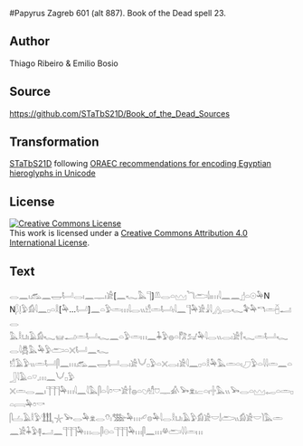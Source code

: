 #Papyrus Zagreb 601 (alt 887). Book of the Dead spell 23.

## Author 

Thiago Ribeiro & Emilio Bosio

## Source 

https://github.com/STaTbS21D/Book_of_the_Dead_Sources

## Transformation 

[STaTbS21D](https://statbs21d.github.io/) following [ORAEC recommendations for encoding Egyptian hieroglyphs in Unicode](https://github.com/oraec/recommendations-encoding-hieroglyphs)

## License 

<a rel="license" href="http://creativecommons.org/licenses/by/4.0/"><img alt="Creative Commons License" style="border-width:0" src="https://i.creativecommons.org/l/by/4.0/88x31.png" /></a><br />This work is licensed under a <a rel="license" href="http://creativecommons.org/licenses/by/4.0/">Creative Commons Attribution 4.0 International License</a>.

## Text 

<hiero><rubrum>𓂋𓈖𓏤𓃹𓈖𓉿𓂡𓂋𓏤𓈖𓊃𓏤𓀀</rubrum>[<rubrum>𓈖𓆑𓅓𓊹</rubrum>]<rubrum>𓌨𓂋𓏏𓈉</rubrum>𓆓𓂧𓌃𓏤𓏥𓇋𓈖𓈖𓊨𓏏𓇳𓅆N<br>
N𓆄𓊤𓅱𓀁𓇋𓈖𓊪𓏏𓎛[𓅆...𓂡]𓈖𓏏𓅱𓏛𓏥𓇋𓂋𓏭𓀺𓏛𓂡𓏤𓇋𓈖𓊹𓅆𓀀𓇍𓇋𓂻𓂋𓆑𓅝𓅆𓎔𓏛𓐢𓂝𓂋<br>
𓅓𓎛𓂓𓏤𓄿𓀁𓆑𓊠𓂝𓏛𓂡𓆑𓈖𓏏𓅱𓏛𓏥𓈖𓇓𓅱𓐍𓏏𓀗𓃫𓅆𓇋𓂋𓏭𓂋𓏤𓀀𓍙𓆑𓏛𓂡𓆑𓂋𓇋𓆣𓅓𓅆𓅱𓂧𓏏𓏴𓂡𓈖𓆑<br>
𓀸𓄿𓅱𓏭𓏛𓂡𓋴𓈖𓏥𓃹𓈖𓉿𓂡𓂋𓏤𓀀𓄋𓊪𓅱𓏏𓏴𓂋𓏤𓀀𓇋𓈖𓊪𓏏𓎛𓅆𓅓𓏛𓏏𓏤𓈔𓅱𓏏𓇋𓇋𓏛𓈖𓏏𓃀𓇋𓄿𓏏𓎺𓈒𓏥𓈖𓄋𓊪𓅱<br>
𓏴𓏛𓂋𓈖𓏤𓊹𓊹𓊹𓅆𓏥𓇋𓈖𓇋𓅓𓋴𓏏𓇋𓏌𓎡𓀀𓌂𓐍𓏏𓆇𓁗𓈞𓊃𓀉𓅨𓁷𓏤𓐞𓏏𓏤𓏶𓅓𓏭𓅨𓂋𓏏𓈉𓉻𓏏𓏛𓊪𓏏𓇯𓅆𓏌𓎡<br>
𓋴𓐟𓄿𓎛𓅱𓃃𓇼𓅨𓂋𓅆𓁷𓂋𓄣𓏤𓅢𓅆𓏥𓄔𓊖𓅆𓇋𓂋𓎛𓂓𓏤𓄿𓅱𓀁𓀀𓎟𓌃𓂧𓏭𓀁𓀀𓎟𓌙𓅓𓏛<br>
𓈖𓀀𓇓𓅱𓊢𓂝𓈖𓊹𓊹𓊹𓅆𓏥𓂋𓋴𓇷𓏏𓊹𓊹𓊹𓅆𓏥𓋴𓈖𓏥𓋬𓂧𓇋𓇋𓏛𓏥<br></hiero>